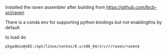 Installed the raven assembler after building
from https://github.com/lbcb-sci/raven

There is a conda env for supporting python bindings but not enablingthis by default

to load do 
```
pkgadmin@x02:/opt/linux/centos/8.x/x86_64/src/r/raven/raven$
```
